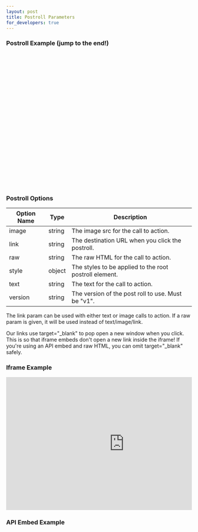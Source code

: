 ```yaml
---
layout: post
title: Postroll Parameters
for_developers: true
---
```


### Postroll Example (jump to the end!)

<div class="video_embed">
<div id="wistia_4d8229898d" style="width:640px;height:360px;" data-video-width="640" data-video-height="360">&nbsp;</div>
<script charset="ISO-8859-1" src="http://fast.wistia.com/static/E-v1.js"></script>
<script charset="ISO-8859-1" src="http://fast.wistia.com/static/concat/E-v1-gridify%2CpostRoll-v1.js"></script>

<script>/*<![CDATA[*/
wistiaEmbed = Wistia.embed("4d8229898d", {
    videoWidth: "640",
    videoHeight: "360",
    controlsVisibleOnLoad: true
});
Wistia.plugin.postRoll(wistiaEmbed, {
    version: "v1",
    text: "This clickable message<br/> will appear after your<br/> video ends!",
    link: "http://wistia.com",
    style: {
    backgroundColor: "#616161",
    color: "#ffffff",
    fontSize: "36px",
    fontFamily: "Gill Sans, Helvetica, Arial, sans-serif"
    }
});
/*]]*/</script>
</div>

### Postroll Options

 Option Name | Type   | Description                                             
 ----------- | ----   | --------------------------------------------------------
 image       | string | The image src for the call to action.                    
 link        | string | The destination URL when you click the postroll.         
 raw         | string | The raw HTML for the call to action.                     
 style       | object | The styles to be applied to the root postroll element.   
 text        | string | The text for the call to action.                         
 version     | string | The version of the post roll to use. Must be "v1".       

The link param can be used with either text or image calls to action. If a raw param 
is given, it will be used instead of text/image/link.

Our links use <span class="code">target="\_blank"</span> to pop open a new window when you click. This is so that iframe embeds don't open a new link inside the iframe! If you're using an API embed and raw HTML, you can omit <span class="code">target="\_blank"</span> safely.

### Iframe Example

<div class="code"><pre><iframe src="http://fast.wistia.com/embed/iframe/abcde12345?videoWidth=640&videoHeight=360&plugin[postRoll][version]=v1&plugin[postRoll][text]=You made it to the end of my video! Now check out my product.&plugin[postRoll][link]=http://myawesomeproduct.com/awesome&plugin[postRoll][style][background]=#404040&plugin[postRoll][style][color]=#ffffff" allowtransparency="true" frameborder="0" scrolling="no" class="wistia_embed" name="wistia_embed" width="640" height="360"></iframe></pre></div>

### API Embed Example

<div class="code"><pre><div id="wistia_abcde12345" style="width:640px;height;360px;" data-video-width="640" data-video-height="360">&nbsp;</div>
<script src="http://fast.wistia.com/static/E-v1.js"></script>
<script src="http://fast.wistia.com/static/concat/E-v1-gridify,postRoll-v1.js"></script>
<script>
wistiaEmbed = Wistia.embed("abcde12345", {
videoWidth: 640,
videoHeight: 360
});
Wistia.plugin.postRoll(wistiaEmbed, {
version: "v1"
text: "You made it to the end of my video! Now check out my product."
link: "http://myawesomeproduct.com/awesome"
style: {
  background: "#404040",
  color: "#ffffff"
}
});
</script></pre></div>
